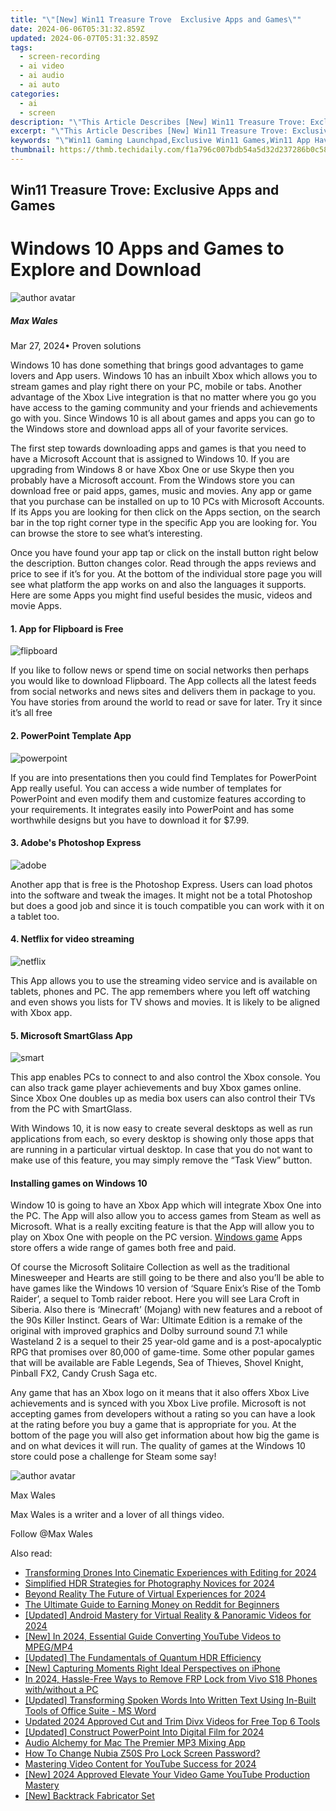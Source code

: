 ```yaml
---
title: "\"[New] Win11 Treasure Trove  Exclusive Apps and Games\""
date: 2024-06-06T05:31:32.859Z
updated: 2024-06-07T05:31:32.859Z
tags: 
  - screen-recording
  - ai video
  - ai audio
  - ai auto
categories: 
  - ai
  - screen
description: "\"This Article Describes [New] Win11 Treasure Trove: Exclusive Apps and Games\""
excerpt: "\"This Article Describes [New] Win11 Treasure Trove: Exclusive Apps and Games\""
keywords: "\"Win11 Gaming Launchpad,Exclusive Win11 Games,Win11 App Haven,Free Win11 Titles,Win11 Secrets: Games,Win11 Unlocked Games,Win11 Exclusive Software\""
thumbnail: https://thmb.techidaily.com/f1a796c007bdb54a5d32d237286b0c583ae30258c2ed2bd3a37271e2bf51c230.jpg
---
```


## Win11 Treasure Trove: Exclusive Apps and Games

# Windows 10 Apps and Games to Explore and Download

![author avatar](https://images.wondershare.com/filmora/article-images/max-wales-author.jpg)

##### Max Wales

 Mar 27, 2024• Proven solutions

Windows 10 has done something that brings good advantages to game lovers and App users. Windows 10 has an inbuilt Xbox which allows you to stream games and play right there on your PC, mobile or tabs. Another advantage of the Xbox Live integration is that no matter where you go you have access to the gaming community and your friends and achievements go with you. Since Windows 10 is all about games and apps you can go to the Windows store and download apps all of your favorite services.

The first step towards downloading apps and games is that you need to have a Microsoft Account that is assigned to Windows 10\. If you are upgrading from Windows 8 or have Xbox One or use Skype then you probably have a Microsoft account. From the Windows store you can download free or paid apps, games, music and movies. Any app or game that you purchase can be installed on up to 10 PCs with Microsoft Accounts. If its Apps you are looking for then click on the Apps section, on the search bar in the top right corner type in the specific App you are looking for. You can browse the store to see what’s interesting.

Once you have found your app tap or click on the install button right below the description. Button changes color. Read through the apps reviews and price to see if it’s for you. At the bottom of the individual store page you will see what platform the app works on and also the languages it supports. Here are some Apps you might find useful besides the music, videos and movie Apps.

#### 1. App for Flipboard is Free

![flipboard](https://images.wondershare.com/filmora/article-images/flipboard.jpg)

If you like to follow news or spend time on social networks then perhaps you would like to download Flipboard. The App collects all the latest feeds from social networks and news sites and delivers them in package to you. You have stories from around the world to read or save for later. Try it since it’s all free

#### 2. PowerPoint Template App

![powerpoint](https://images.wondershare.com/filmora/article-images/powerpoint.jpg)

If you are into presentations then you could find Templates for PowerPoint App really useful. You can access a wide number of templates for PowerPoint and even modify them and customize features according to your requirements. It integrates easily into PowerPoint and has some worthwhile designs but you have to download it for $7.99.

#### 3. Adobe's Photoshop Express

![adobe](https://images.wondershare.com/filmora/article-images/adobe.png)

Another app that is free is the Photoshop Express. Users can load photos into the software and tweak the images. It might not be a total Photoshop but does a good job and since it is touch compatible you can work with it on a tablet too.

#### 4. Netflix for video streaming

![netflix](https://images.wondershare.com/filmora/article-images/netflix.jpg)

This App allows you to use the streaming video service and is available on tablets, phones and PC. The app remembers where you left off watching and even shows you lists for TV shows and movies. It is likely to be aligned with Xbox app.

#### 5. Microsoft SmartGlass App

![smart](https://images.wondershare.com/filmora/article-images/smart.jpg)

This app enables PCs to connect to and also control the Xbox console. You can also track game player achievements and buy Xbox games online. Since Xbox One doubles up as media box users can also control their TVs from the PC with SmartGlass.

With Windows 10, it is now easy to create several desktops as well as run applications from each, so every desktop is showing only those apps that are running in a particular virtual desktop. In case that you do not want to make use of this feature, you may simply remove the “Task View” button.

#### Installing games on Windows 10

Window 10 is going to have an Xbox App which will integrate Xbox One into the PC. The App will also allow you to access games from Steam as well as Microsoft. What is a really exciting feature is that the App will allow you to play on Xbox One with people on the PC version. [Windows game](https://tools.techidaily.com/wondershare/filmora/download/) Apps store offers a wide range of games both free and paid.

Of course the Microsoft Solitaire Collection as well as the traditional Minesweeper and Hearts are still going to be there and also you’ll be able to have games like the Windows 10 version of ‘Square Enix’s Rise of the Tomb Raider’, a sequel to Tomb raider reboot. Here you will see Lara Croft in Siberia. Also there is ‘Minecraft’ (Mojang) with new features and a reboot of the 90s Killer Instinct. Gears of War: Ultimate Edition is a remake of the original with improved graphics and Dolby surround sound 7.1 while Wasteland 2 is a sequel to their 25 year-old game and is a post-apocalyptic RPG that promises over 80,000 of game-time. Some other popular games that will be available are Fable Legends, Sea of Thieves, Shovel Knight, Pinball FX2, Candy Crush Saga etc.

Any game that has an Xbox logo on it means that it also offers Xbox Live achievements and is synced with you Xbox Live profile. Microsoft is not accepting games from developers without a rating so you can have a look at the rating before you buy a game that is appropriate for you. At the bottom of the page you will also get information about how big the game is and on what devices it will run. The quality of games at the Windows 10 store could pose a challenge for Steam some say!

![author avatar](https://images.wondershare.com/filmora/article-images/max-wales-author.jpg)

Max Wales

Max Wales is a writer and a lover of all things video.

Follow @Max Wales


<ins class="adsbygoogle"
     style="display:block"
     data-ad-format="autorelaxed"
     data-ad-client="ca-pub-7571918770474297"
     data-ad-slot="1223367746"></ins>



<ins class="adsbygoogle"
     style="display:block"
     data-ad-client="ca-pub-7571918770474297"
     data-ad-slot="8358498916"
     data-ad-format="auto"
     data-full-width-responsive="true"></ins>


<span class="atpl-alsoreadstyle">Also read:</span>
<div><ul>
<li><a href="https://vp-tips.techidaily.com/transforming-drones-into-cinematic-experiences-with-editing-for-2024/"><u>Transforming Drones Into Cinematic Experiences with Editing for 2024</u></a></li>
<li><a href="https://vp-tips.techidaily.com/simplified-hdr-strategies-for-photography-novices-for-2024/"><u>Simplified HDR Strategies for Photography Novices for 2024</u></a></li>
<li><a href="https://vp-tips.techidaily.com/beyond-reality-the-future-of-virtual-experiences-for-2024/"><u>Beyond Reality  The Future of Virtual Experiences for 2024</u></a></li>
<li><a href="https://vp-tips.techidaily.com/the-ultimate-guide-to-earning-money-on-reddit-for-beginners/"><u>The Ultimate Guide to Earning Money on Reddit for Beginners</u></a></li>
<li><a href="https://vp-tips.techidaily.com/updated-android-mastery-for-virtual-reality-and-panoramic-videos-for-2024/"><u>[Updated] Android Mastery for Virtual Reality & Panoramic Videos for 2024</u></a></li>
<li><a href="https://vp-tips.techidaily.com/new-in-2024-essential-guide-converting-youtube-videos-to-mpegmp4/"><u>[New] In 2024, Essential Guide  Converting YouTube Videos to MPEG/MP4</u></a></li>
<li><a href="https://vp-tips.techidaily.com/updated-the-fundamentals-of-quantum-hdr-efficiency/"><u>[Updated] The Fundamentals of Quantum HDR Efficiency</u></a></li>
<li><a href="https://vp-tips.techidaily.com/new-capturing-moments-right-ideal-perspectives-on-iphone/"><u>[New] Capturing Moments Right  Ideal Perspectives on iPhone</u></a></li>
<li><a href="https://bypass-frp.techidaily.com/in-2024-hassle-free-ways-to-remove-frp-lock-from-vivo-s18-phones-withwithout-a-pc-by-drfone-android/"><u>In 2024, Hassle-Free Ways to Remove FRP Lock from Vivo S18 Phones with/without a PC</u></a></li>
<li><a href="https://some-tips.techidaily.com/updated-transforming-spoken-words-into-written-text-using-in-built-tools-of-office-suite-ms-word/"><u>[Updated] Transforming Spoken Words Into Written Text Using In-Built Tools of Office Suite - MS Word</u></a></li>
<li><a href="https://ai-video-tools.techidaily.com/updated-2024-approved-cut-and-trim-divx-videos-for-free-top-6-tools/"><u>Updated 2024 Approved Cut and Trim Divx Videos for Free Top 6 Tools</u></a></li>
<li><a href="https://video-screen-grab.techidaily.com/updated-construct-powerpoint-into-digital-film-for-2024/"><u>[Updated] Construct PowerPoint Into Digital Film for 2024</u></a></li>
<li><a href="https://sound-tweaking.techidaily.com/audio-alchemy-for-mac-the-premier-mp3-mixing-app/"><u>Audio Alchemy for Mac The Premier MP3 Mixing App</u></a></li>
<li><a href="https://easy-unlock-android.techidaily.com/how-to-change-nubia-z50s-pro-lock-screen-password-by-drfone-android/"><u>How To Change Nubia Z50S Pro Lock Screen Password?</u></a></li>
<li><a href="https://youtube-help.techidaily.com/mastering-video-content-for-youtube-success-for-2024/"><u>Mastering Video Content for YouTube Success for 2024</u></a></li>
<li><a href="https://facebook-record-videos.techidaily.com/new-2024-approved-elevate-your-video-game-youtube-production-mastery/"><u>[New] 2024 Approved  Elevate Your Video Game  YouTube Production Mastery</u></a></li>
<li><a href="https://extra-lessons.techidaily.com/new-backtrack-fabricator-set/"><u>[New] Backtrack Fabricator Set</u></a></li>
</ul></div>
